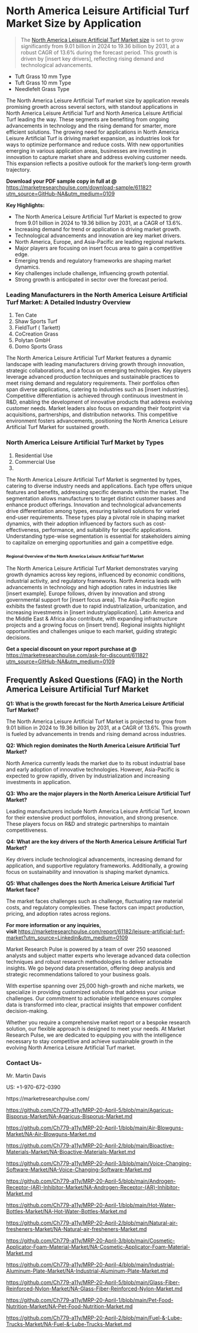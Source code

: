 <h1>North America Leisure Artificial Turf Market&nbsp;Size by Application</h1><blockquote><p>The <a href="https://marketresearchpulse.com/download-sample/61182?utm_source=GitHub-NA&amp;utm_medium=0109">North America Leisure Artificial Turf Market size</a> is set to grow significantly from 9.01 billion in 2024 to 19.36 billion by 2031, at a robust CAGR of 13.6% during the forecast period. This growth is driven by [insert key drivers], reflecting rising demand and technological advancements.</p></blockquote><ul><li>Tuft Grass 10 mm Type<li> Tuft Grass 10 mm Type<li> Needlefelt Grass Type</li></ul><p>The North America Leisure Artificial Turf market size by application reveals promising growth across several sectors, with standout applications in North America Leisure Artificial Turf and North America Leisure Artificial Turf leading the way. These segments are benefiting from ongoing advancements in technology and the rising demand for smarter, more efficient solutions. The growing need for applications in North America Leisure Artificial Turf is driving market expansion, as industries look for ways to optimize performance and reduce costs. With new opportunities emerging in various application areas, businesses are investing in innovation to capture market share and address evolving customer needs. This expansion reflects a positive outlook for the market’s long-term growth trajectory.</p><p><strong>Download your PDF sample copy in full at @ </strong><a href="https://marketresearchpulse.com/download-sample/61182?utm_source=GitHub-NA&amp;utm_medium=0109">https://marketresearchpulse.com/download-sample/61182?utm_source=GitHub-NA&amp;utm_medium=0109</a></p><p><strong>Key Highlights: </strong></p><ul><li>The North America Leisure Artificial Turf Market is expected to grow from 9.01 billion in 2024 to 19.36 billion by 2031, at a CAGR of 13.6%.</li><li>Increasing demand for trend or application is driving market growth.</li><li>Technological advancements and innovation are key market drivers.</li><li>North America, Europe, and Asia-Pacific are leading regional markets.</li><li>Major players are focusing on insert focus area to gain a competitive edge.</li><li>Emerging trends and regulatory frameworks are shaping market dynamics.</li><li>Key challenges include challenge, influencing growth potential.</li><li>Strong growth is anticipated in sector over the forecast period.</li></ul><h3>Leading Manufacturers in the North America Leisure Artificial Turf Market: A Detailed Industry Overview</h3><ol><li>Ten Cate</li><li>Shaw Sports Turf</li><li>FieldTurf ( Tarkett)</li><li>CoCreation Grass</li><li>Polytan GmbH</li><li>Domo Sports Grass</li></ol><div class="flex max-w-full flex-col flex-grow"><div class="min-h-8 text-message flex w-full flex-col items-end gap-2 whitespace-normal break-words [.text-message+&amp;]:mt-5" dir="auto" data-message-author-role="assistant" data-message-id="fd8432e4-4910-450d-b182-61b7bfb0a01f" data-message-model-slug="gpt-4o"><div class="flex w-full flex-col gap-1 empty:hidden first:pt-[3px]"><div class="markdown prose w-full break-words dark:prose-invert light"><p>The North America Leisure Artificial Turf Market features a dynamic landscape with leading manufacturers driving growth through innovation, strategic collaborations, and a focus on emerging technologies. Key players leverage advanced production techniques and sustainable practices to meet rising demand and regulatory requirements. Their portfolios often span diverse applications, catering to industries such as [insert industries]. Competitive differentiation is achieved through continuous investment in R&amp;D, enabling the development of innovative products that address evolving customer needs. Market leaders also focus on expanding their footprint via acquisitions, partnerships, and distribution networks. This competitive environment fosters advancements, positioning the North America Leisure Artificial Turf Market for sustained growth.</p></div></div></div></div><h3>North America Leisure Artificial Turf Market by Types</h3><ol><li>Residential Use<li> Commercial Use<li> </li></ol><div class="flex max-w-full flex-col flex-grow"><div class="min-h-8 text-message flex w-full flex-col items-end gap-2 whitespace-normal break-words [.text-message+&amp;]:mt-5" dir="auto" data-message-author-role="assistant" data-message-id="084470be-0bb7-4664-bddf-5156b4f41249" data-message-model-slug="gpt-4o-mini"><div class="flex w-full flex-col gap-1 empty:hidden first:pt-[3px]"><div class="markdown prose w-full break-words dark:prose-invert light"><p>The North America Leisure Artificial Turf Market is segmented by types, catering to diverse industry needs and applications. Each type offers unique features and benefits, addressing specific demands within the market. The segmentation allows manufacturers to target distinct customer bases and enhance product offerings. Innovation and technological advancements drive differentiation among types, ensuring tailored solutions for varied end-user requirements. These types play a pivotal role in shaping market dynamics, with their adoption influenced by factors such as cost-effectiveness, performance, and suitability for specific applications. Understanding type-wise segmentation is essential for stakeholders aiming to capitalize on emerging opportunities and gain a competitive edge.</p></div></div></div></div><h3><span style="font-size: 11px;">Regional Overview of the North America Leisure Artificial Turf Market</span></h3><div class="flex max-w-full flex-col flex-grow"><div class="min-h-8 text-message flex w-full flex-col items-end gap-2 whitespace-normal break-words [.text-message+&amp;]:mt-5" dir="auto" data-message-author-role="assistant" data-message-id="e9038762-ce64-4e30-91c9-9bd413514231" data-message-model-slug="gpt-4o-mini"><div class="flex w-full flex-col gap-1 empty:hidden first:pt-[3px]"><div class="markdown prose w-full break-words dark:prose-invert light"><p>The North America Leisure Artificial Turf Market demonstrates varying growth dynamics across key regions, influenced by economic conditions, industrial activity, and regulatory frameworks. North America leads with advancements in technology and high adoption rates in industries like [insert example]. Europe follows, driven by innovation and strong governmental support for [insert focus area]. The Asia-Pacific region exhibits the fastest growth due to rapid industrialization, urbanization, and increasing investments in [insert industry/application]. Latin America and the Middle East &amp; Africa also contribute, with expanding infrastructure projects and a growing focus on [insert trend]. Regional insights highlight opportunities and challenges unique to each market, guiding strategic decisions.</p></div></div></div></div><p><strong>Get a special discount on your report purchase at @ </strong><a href="https://marketresearchpulse.com/ask-for-discount/61182?utm_source=GitHub-NA&amp;utm_medium=0109">https://marketresearchpulse.com/ask-for-discount/61182?utm_source=GitHub-NA&amp;utm_medium=0109</a></p><h2>Frequently Asked Questions (FAQ) in the North America Leisure Artificial Turf Market</h2><p><strong>Q1: What is the growth forecast for the North America Leisure Artificial Turf Market?</strong></p><p>The North America Leisure Artificial Turf Market is projected to grow from 9.01 billion in 2024 to 19.36 billion by 2031, at a CAGR of 13.6%. This growth is fueled by advancements in trends and rising demand across industries.</p><p><strong>Q2: Which region dominates the North America Leisure Artificial Turf Market?</strong></p><p>North America currently leads the market due to its robust industrial base and early adoption of innovative technologies. However, Asia-Pacific is expected to grow rapidly, driven by industrialization and increasing investments in application.</p><p><strong>Q3: Who are the major players in the North America Leisure Artificial Turf Market?</strong></p><p>Leading manufacturers include North America Leisure Artificial Turf, known for their extensive product portfolios, innovation, and strong presence. These players focus on R&amp;D and strategic partnerships to maintain competitiveness.</p><p><strong>Q4: What are the key drivers of the North America Leisure Artificial Turf Market?</strong></p><p>Key drivers include technological advancements, increasing demand for application, and supportive regulatory frameworks. Additionally, a growing focus on sustainability and innovation is shaping market dynamics.</p><p><strong>Q5: What challenges does the North America Leisure Artificial Turf Market face?</strong></p><p>The market faces challenges such as challenge, fluctuating raw material costs, and regulatory complexities. These factors can impact production, pricing, and adoption rates across regions.</p><p><strong>For more information or any inquiries, visit&nbsp;</strong><a href="https://marketresearchpulse.com/report/61182/leisure-artificial-turf-market?utm_source=Linkedin&utm_medium=0109">https://marketresearchpulse.com/report/61182/leisure-artificial-turf-market?utm_source=Linkedin&utm_medium=0109</a></p><p>Market Research Pulse is powered by a team of over 250 seasoned analysts and subject matter experts who leverage advanced data collection techniques and robust research methodologies to deliver actionable insights. We go beyond data presentation, offering deep analysis and strategic recommendations tailored to your business goals.</p><p>With expertise spanning over 25,000 high-growth and niche markets, we specialize in providing customized solutions that address your unique challenges. Our commitment to actionable intelligence ensures complex data is transformed into clear, practical insights that empower confident decision-making.</p><p>Whether you require a comprehensive market report or a bespoke research solution, our flexible approach is designed to meet your needs. At Market Research Pulse, we are dedicated to equipping you with the intelligence necessary to stay competitive and achieve sustainable growth in the evolving North America Leisure Artificial Turf market.</p><h3><strong>Contact Us-</strong></h3><p>Mr. Martin Davis</p><p>US: +1-970-672-0390</p><p>https://marketresearchpulse.com/</p><p><a href="https://github.com/Ch779-a11y/MRP-20-April-5/blob/main/Agaricus-Bisporus-Market/NA-Agaricus-Bisporus-Market.md">https://github.com/Ch779-a11y/MRP-20-April-5/blob/main/Agaricus-Bisporus-Market/NA-Agaricus-Bisporus-Market.md</a></p><p><a href="https://github.com/Ch779-a11y/MRP-20-April-1/blob/main/Air-Blowguns-Market/NA-Air-Blowguns-Market.md">https://github.com/Ch779-a11y/MRP-20-April-1/blob/main/Air-Blowguns-Market/NA-Air-Blowguns-Market.md</a></p><p><a href="https://github.com/Ch779-a11y/MRP-20-April-2/blob/main/Bioactive-Materials-Market/NA-Bioactive-Materials-Market.md">https://github.com/Ch779-a11y/MRP-20-April-2/blob/main/Bioactive-Materials-Market/NA-Bioactive-Materials-Market.md</a></p><p><a href="https://github.com/Ch779-a11y/MRP-20-April-3/blob/main/Voice-Changing-Software-Market/NA-Voice-Changing-Software-Market.md">https://github.com/Ch779-a11y/MRP-20-April-3/blob/main/Voice-Changing-Software-Market/NA-Voice-Changing-Software-Market.md</a></p><p><a href="https://github.com/Ch779-a11y/MRP-20-April-5/blob/main/Androgen-Receptor-(AR)-Inhibitor-Market/NA-Androgen-Receptor-(AR)-Inhibitor-Market.md">https://github.com/Ch779-a11y/MRP-20-April-5/blob/main/Androgen-Receptor-(AR)-Inhibitor-Market/NA-Androgen-Receptor-(AR)-Inhibitor-Market.md</a></p><p><a href="https://github.com/Ch779-a11y/MRP-20-April-1/blob/main/Hot-Water-Bottles-Market/NA-Hot-Water-Bottles-Market.md">https://github.com/Ch779-a11y/MRP-20-April-1/blob/main/Hot-Water-Bottles-Market/NA-Hot-Water-Bottles-Market.md</a></p><p><a href="https://github.com/Ch779-a11y/MRP-20-April-2/blob/main/Natural-air-fresheners-Market/NA-Natural-air-fresheners-Market.md">https://github.com/Ch779-a11y/MRP-20-April-2/blob/main/Natural-air-fresheners-Market/NA-Natural-air-fresheners-Market.md</a></p><p><a href="https://github.com/Ch779-a11y/MRP-20-April-3/blob/main/Cosmetic-Applicator-Foam-Material-Market/NA-Cosmetic-Applicator-Foam-Material-Market.md">https://github.com/Ch779-a11y/MRP-20-April-3/blob/main/Cosmetic-Applicator-Foam-Material-Market/NA-Cosmetic-Applicator-Foam-Material-Market.md</a></p><p><a href="https://github.com/Ch779-a11y/MRP-20-April-4/blob/main/Industrial-Aluminum-Plate-Market/NA-Industrial-Aluminum-Plate-Market.md">https://github.com/Ch779-a11y/MRP-20-April-4/blob/main/Industrial-Aluminum-Plate-Market/NA-Industrial-Aluminum-Plate-Market.md</a></p><p><a href="https://github.com/Ch779-a11y/MRP-20-April-5/blob/main/Glass-Fiber-Reinforced-Nylon-Market/NA-Glass-Fiber-Reinforced-Nylon-Market.md">https://github.com/Ch779-a11y/MRP-20-April-5/blob/main/Glass-Fiber-Reinforced-Nylon-Market/NA-Glass-Fiber-Reinforced-Nylon-Market.md</a></p><p><a href="https://github.com/Ch779-a11y/MRP-20-April-1/blob/main/Pet-Food-Nutrition-Market/NA-Pet-Food-Nutrition-Market.md">https://github.com/Ch779-a11y/MRP-20-April-1/blob/main/Pet-Food-Nutrition-Market/NA-Pet-Food-Nutrition-Market.md</a></p><p><a href="https://github.com/Ch779-a11y/MRP-20-April-2/blob/main/Fuel-&-Lube-Trucks-Market/NA-Fuel-&-Lube-Trucks-Market.md">https://github.com/Ch779-a11y/MRP-20-April-2/blob/main/Fuel-&-Lube-Trucks-Market/NA-Fuel-&-Lube-Trucks-Market.md</a></p>
